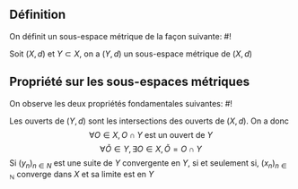## Définition
On définit un sous-espace métrique de la façon suivante: #!

Soit $(X, d)$ et $Y \subset X$, on a $(Y, d)$ un sous-espace métrique de $(X, d)$

## Propriété sur les sous-espaces métriques
On observe les deux propriétés fondamentales suivantes: #!

Les ouverts de $(Y, d)$ sont les intersections des ouverts de $(X,d)$. On a donc
$$\forall O \in X, O \cap Y \text{ est un ouvert de } Y$$
$$\forall \tilde O \in Y, \exists O \in X, \tilde O  = O \cap Y$$
Si $(y_n)_{n \in N}$ est une suite de $Y$ convergente en $Y$, si et seulement si, $(x_n)_{n \in \mathbb N}$ converge dans $X$ et sa limite est en $Y$